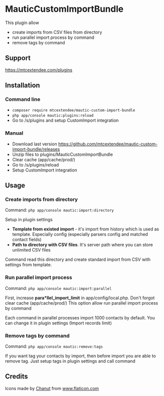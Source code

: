 # MauticCustomImportBundle

This plugin allow 

- create imports from CSV files from directory
- run parallel import process by command
- remove tags by command

## Support

https://mtcextendee.com/plugins

## Installation

### Command line
- `composer require mtcextendee/mautic-custom-import-bundle`
- `php app/console mautic:plugins:reload`
-  Go to /s/plugins and setup CustomImport integration

### Manual 
- Download last version https://github.com/mtcextendee/mautic-custom-import-bundle/releases
- Unzip files to plugins/MauticCustomImportBundle
- Clear cache (app/cache/prod/)
- Go to /s/plugins/reload
- Setup CustomImport integration

## Usage

### Create imports from directory

Command: `php app/console mautic:import:directory`

Setup in plugin settings 
- **Template from existed import** - it's import from history which is used as template. Especially config (especially parsers config and matched contact fields)
- **Path to directory with CSV files**. It's server path where you can store unlimited CSV files

Command read this directory and create standard import from CSV with settings from template.

### Run parallel import process

Command: `php app/console mautic:import:parallel`

First, increase **para*llel_import_limit** in app/config/local.php. Don't forgot clear cache (app/cache/prod/)
This option allow run parallel import process by command

Each command in parallel processes import 1000 contacts by default. You can change it in plugin settings (Import records limit)

### Remove tags by command

Command: `php app/console mautic:remove:tags`

If you want tag your contacts by import, then before import you are able to remove tag.
Just setup tags in plugin settings and call command


## Credits

<div>Icons made by <a href="https://www.flaticon.com/authors/chanut" title="Chanut">Chanut</a> from <a href="https://www.flaticon.com/"                 title="Flaticon">www.flaticon.com</a>
